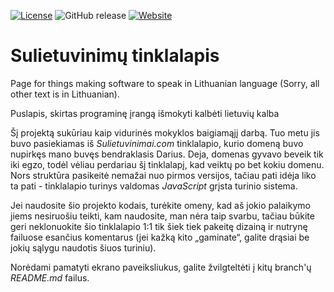 [![License](https://img.shields.io/github/license/MekDrop/sulietuvinimai-website.svg?maxAge=2592000)](License.txt) ![GitHub release](https://img.shields.io/github/release/MekDrop/sulietuvinimai-website.svg?maxAge=2592000) [![Website](https://img.shields.io/website-up-down-green-red/http/shields.io.svg?label=Website)](http://sulietuvinimai.mekdrop.name/)

Sulietuvinimų tinklalapis
==========================

Page for things making software to speak in Lithuanian language (Sorry, all other text is in Lithuanian).

Puslapis, skirtas programinę įrangą išmokyti kalbėti lietuvių kalba

Šį projektą sukūriau kaip vidurinės mokyklos baigiamąjį darbą. Tuo metu jis buvo pasiekiamas iš *Sulietuvinimai.com* tinklalapio, kurio domeną buvo nupirkęs mano buvęs bendraklasis Darius. Deja, domenas gyvavo beveik tik iki egzo, todėl vėliau perdariau šį tinklalapį, kad veiktų po bet kokiu domenu. Nors struktūra pasikeitė nemažai nuo pirmos versijos, tačiau pati idėja liko ta pati - tinklalapio turinys valdomas _JavaScript_ grįsta turinio sistema.

Jei naudosite šio projekto kodais, turėkite omeny, kad aš jokio palaikymo jiems nesiruošiu teikti, kam naudosite, man nėra taip svarbu, tačiau būkite geri neklonuokite šio tinklalapio 1:1 tik šiek tiek pakeitę dizainą ir nutrynę failuose esančius komentarus (jei kažką kito „gaminate“, galite drąsiai be jokių sąlygu naudotis šiuos turiniu).

Norėdami pamatyti ekrano paveiksliukus, galite žvilgteltėti į kitų branch'ų *README.md* failus.
